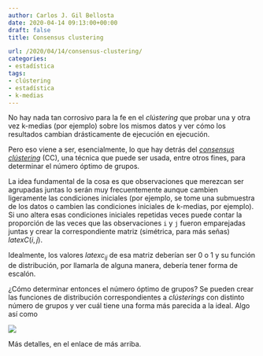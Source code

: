 ```yaml
---
author: Carlos J. Gil Bellosta
date: 2020-04-14 09:13:00+00:00
draft: false
title: Consensus clustering

url: /2020/04/14/consensus-clustering/
categories:
- estadística
tags:
- clústering
- estadística
- k-medias
---
```


No hay nada tan corrosivo para la fe en el _clústering_ que probar una y otra vez k-medias (por ejemplo) sobre los mismos datos y ver cómo los resultados cambian drásticamente de ejecución en ejecución.

Pero eso viene a ser, esencialmente, lo que hay detrás del _[consensus clústering](https://en.wikipedia.org/wiki/Consensus_clustering)_ (CC), una técnica que puede ser usada, entre otros fines, para determinar el número óptimo de grupos.

La idea fundamental de la cosa es que observaciones que merezcan ser agrupadas juntas lo serán muy frecuentemente aunque cambien ligeramente las condiciones iniciales (por ejemplo, se tome una submuestra de los datos o cambien las condiciones iniciales de k-medias, por ejemplo). Si uno altera esas condiciones iniciales repetidas veces puede contar la proporción de las veces que las observaciones `i` y `j` fueron emparejadas juntas y crear la correspondiente matriz (simétrica, para más señas) $latex C(i,j)$.

Idealmente, los valores $latex c_{ij}$ de esa matriz deberían ser 0 o 1 y su función de distribución, por llamarla de alguna manera, debería tener forma de escalón.

¿Cómo determinar entonces el número óptimo de grupos? Se pueden crear las funciones de distribución correspondientes a _clústerings_ con distinto número de grupos y ver cuál tiene una forma más parecida a la ideal. Algo así como

![](/wp-uploads/2020/04/consensus_clustering.png#center)

Más detalles, en el enlace de más arriba.